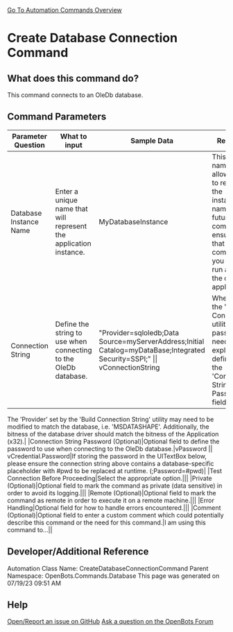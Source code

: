 <!--TITLE: Create Database Connection Command -->
<!-- SUBTITLE: a command in the Database Commands group. -->
[Go To Automation Commands Overview](/automation-commands)


# Create Database Connection Command


## What does this command do?
This command connects to an OleDb database.


## Command Parameters
| Parameter Question   	| What to input  	|  Sample Data 	| Remarks  	|
| ---                    | ---               | ---           | ---       |
|Database Instance Name|Enter a unique name that will represent the application instance.|MyDatabaseInstance|This unique name allows you to refer to the instance by name in future commands, ensuring that the commands you specify run against the correct application.|
|Connection String|Define the string to use when connecting to the OleDb database.|"Provider=sqloledb;Data Source=myServerAddress;Initial Catalog=myDataBase;Integrated Security=SSPI;" \|\| vConnectionString|When using the 'Test Connection' utility, the password needs to be explicitly defined in the 'Connection String Password' field.
The 'Provider' set by the 'Build Connection String' utility may need to be modified to match the database, i.e. 'MSDATASHAPE'.
Additionally, the bitness of the database driver should match the bitness of the Application (x32).|
|Connection String Password (Optional)|Optional field to define the password to use when connecting to the OleDb database.|vPassword \|\| vCredential.Password|If storing the password in the UITextBox below, please ensure the connection string above contains a database-specific placeholder with #pwd to be replaced at runtime. (;Password=#pwd)|
|Test Connection Before Proceeding|Select the appropriate option.|||
|Private (Optional)|Optional field to mark the command as private (data sensitive) in order to avoid its logging.|||
|Remote (Optional)|Optional field to mark the command as remote in order to execute it on a remote machine.|||
|Error Handling|Optional field for how to handle errors encountered.|||
|Comment (Optional)|Optional field to enter a custom comment which could potentially describe this command or the need for this command.|I am using this command to...||


## Developer/Additional Reference
Automation Class Name: CreateDatabaseConnectionCommand
Parent Namespace: OpenBots.Commands.Database
This page was generated on 07/19/23 09:51 AM


## Help
[Open/Report an issue on GitHub](https://github.com/OpenBotsAI/OpenBots.Studio/issues/new)
[Ask a question on the OpenBots Forum](https://openbots.ai/forums/)
